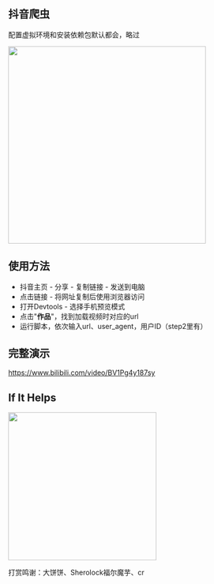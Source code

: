 ## 抖音爬虫

配置虚拟环境和安装依赖包默认都会，略过

<img src="https://github.com/huangke19/TikTokSpider/blob/master/images/logo.jpg" width="400px" />



## 使用方法



- 抖音主页 - 分享 - 复制链接 - 发送到电脑
- 点击链接 - 将网址复制后使用浏览器访问
- 打开Devtools - 选择手机预览模式
- 点击"**作品**"，找到加载视频时对应的url
- 运行脚本，依次输入url、user_agent，用户ID（step2里有）



## 完整演示

https://www.bilibili.com/video/BV1Pg4y187sy





## If It Helps 

<img src="https://github.com/huangke19/TikTokSpider/blob/master/images/pay.jpg" width="300px" />

打赏鸣谢：大饼饼、Sherolock福尔魔芋、cr

